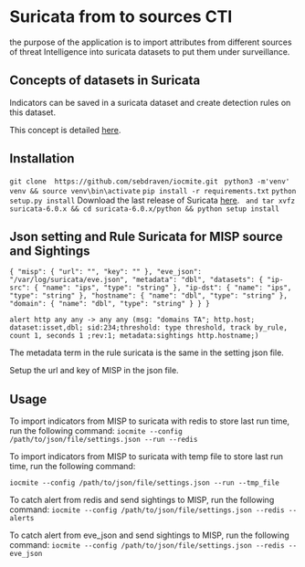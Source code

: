 # Suricata from to sources CTI

the purpose of the application is to import attributes from different sources of threat Intelligence into suricata datasets to put them under surveillance.

## Concepts of datasets in Suricata

Indicators can be saved in a suricata dataset and create detection rules on this dataset.

This concept is detailed [here](https://suricata.readthedocs.io/en/suricata-6.0.0/rules/datasets.html).

## Installation

`git clone  https://github.com/sebdraven/iocmite.git `
`python3 -m'venv' venv && source venv\bin\activate`
`pip install -r requirements.txt`
`python setup.py install`
Download the last release of Suricata [here](https://www.openinfosecfoundation.org/download/suricata-current.tar.gz).
` and tar xvfz suricata-6.0.x && cd suricata-6.0.x/python && python setup install`

## Json setting and Rule Suricata for MISP source and Sightings

`{
    "misp": {
        "url": "",
        "key": ""
    },
    "eve_json": "/var/log/suricata/eve.json",
    "metadata": "dbl",
    "datasets": {
        "ip-src": {
            "name": "ips",
            "type": "string"
        },
        "ip-dst": {
            "name": "ips",
            "type": "string"
        },
        "hostname": {
            "name": "dbl",
            "type": "string"
        },
        "domain": {
            "name": "dbl",
            "type": "string"
        }
    }
}`


`alert http any any -> any any (msg: "domains TA"; http.host; dataset:isset,dbl; sid:234;threshold: type threshold, track by_rule, count 1, seconds 1 ;rev:1; metadata:sightings http.hostname;)`

The metadata term in the rule suricata is the same in the setting json file.

Setup the url and key of MISP in the json file.

## Usage

To import indicators from MISP to suricata with redis to store last run time, run the following command:
`iocmite --config /path/to/json/file/settings.json --run --redis` 	

To import indicators from MISP to suricata with temp file to store last run time, run the following command:

`iocmite --config /path/to/json/file/settings.json --run --tmp_file`

To catch alert from redis and send sightings to MISP, run the following command:
`iocmite --config /path/to/json/file/settings.json --redis --alerts`	


To catch alert from eve_json and send sightings to MISP, run the following command:
`iocmite --config /path/to/json/file/settings.json --redis --eve_json`